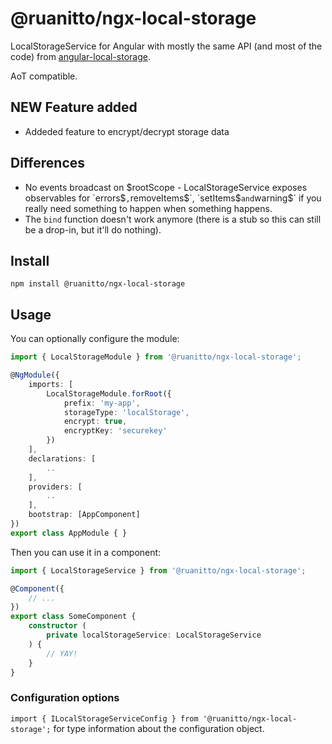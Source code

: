 # @ruanitto/ngx-local-storage

LocalStorageService for Angular with mostly the same API (and most of the code) from [angular-local-storage](https://github.com/grevory/angular-local-storage).

AoT compatible.

## NEW Feature added

* Addeded feature to encrypt/decrypt storage data

## Differences

* No events broadcast on $rootScope - LocalStorageService exposes observables for `errors$`,`removeItems$`, `setItems$` and `warning$` if you really need something to happen when something happens.
* The `bind` function doesn't work anymore (there is a stub so this can still be a drop-in, but it'll do nothing).

## Install

`npm install @ruanitto/ngx-local-storage`

## Usage

You can optionally configure the module:

```typescript
import { LocalStorageModule } from '@ruanitto/ngx-local-storage';

@NgModule({
    imports: [
        LocalStorageModule.forRoot({
            prefix: 'my-app',
            storageType: 'localStorage',
            encrypt: true,
            encryptKey: 'securekey'
        })
    ],
    declarations: [
        ..
    ],
    providers: [
        ..
    ],
    bootstrap: [AppComponent]
})
export class AppModule { }
```

Then you can use it in a component:

```typescript
import { LocalStorageService } from '@ruanitto/ngx-local-storage';

@Component({
    // ...
})
export class SomeComponent {
    constructor (
        private localStorageService: LocalStorageService
    ) {
        // YAY!
    }
}

```

### Configuration options

`import { ILocalStorageServiceConfig } from '@ruanitto/ngx-local-storage';` for type information about the configuration object.
